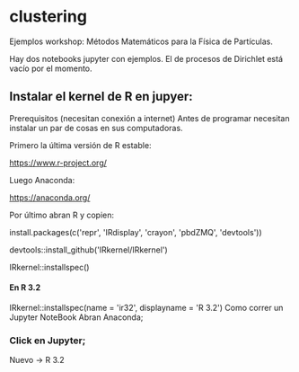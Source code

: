 # clustering

Ejemplos workshop: Métodos Matemáticos para la Física de Partículas. 

Hay dos notebooks jupyter con ejemplos. El de procesos de Dirichlet está vacío por el momento. 


## Instalar el kernel de R en jupyer: 

Prerequisitos (necesitan conexión a internet)
Antes de programar necesitan instalar un par de cosas en sus computadoras.

Primero la última versión de R estable:

https://www.r-project.org/

Luego Anaconda:

https://anaconda.org/

Por último abran R y copien:

install.packages(c('repr', 'IRdisplay', 'crayon', 'pbdZMQ', 'devtools'))

devtools::install_github('IRkernel/IRkernel')

IRkernel::installspec()  

#### En R 3.2
IRkernel::installspec(name = 'ir32', displayname = 'R 3.2')
Como correr un Jupyter NoteBook
Abran Anaconda;

### Click en Jupyter;

Nuevo -> R 3.2
